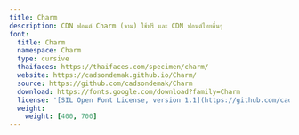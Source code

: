 ```yaml
---
title: Charm
description: CDN ฟอนต์ Charm (จาม) ใช้ฟรี และ CDN ฟอนต์ไทยอื่นๆ
font:
  title: Charm
  namespace: Charm
  type: cursive
  thaifaces: https://thaifaces.com/specimen/charm/
  website: https://cadsondemak.github.io/Charm/
  source: https://github.com/cadsondemak/Charm
  download: https://fonts.google.com/download?family=Charm
  license: '[SIL Open Font License, version 1.1](https://github.com/cadsondemak/Charm/blob/master/OFL.txt)'
  weight:
    weight: [400, 700]
---
```


<div></div>
